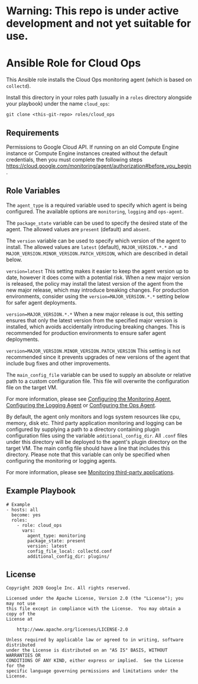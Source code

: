 Warning: This repo is under active development and not yet suitable for use.
============================================================================

Ansible Role for Cloud Ops
==========================

This Ansible role installs the Cloud Ops monitoring agent (which is based on
`collectd`).

Install this directory in your roles path (usually in a `roles` directory
alongside your playbook) under the name `cloud_ops`:

```
git clone <this-git-repo> roles/cloud_ops
```

Requirements
------------

Permissions to Google Cloud API. If running on an old Compute Engine instance or
Compute Engine instances created without the default credentials, then you must
complete the following steps
https://cloud.google.com/monitoring/agent/authorization#before_you_begin.

Role Variables
--------------

The `agent_type` is a required variable used to specify which agent is being
configured. The available options are `monitoring`, `logging` and `ops-agent`.

The `package_state` variable can be used to specify the desired state of the
agent. The allowed values are `present` (default) and `absent`.

The `version` variable can be used to specify which version of the agent to
install. The allowed values are `latest` (default), `MAJOR_VERSION.*.*` and
`MAJOR_VERSION.MINOR_VERSION.PATCH_VERSION`, which are described in detail
below.

`version=latest` This setting makes it easier to keep the agent version up to
date, however it does come with a potential risk. When a new major version is
released, the policy may install the latest version of the agent from the new
major release, which may introduce breaking changes. For production
environments, consider using the `version=MAJOR_VERSION.*.*` setting below for
safer agent deployments.

`version=MAJOR_VERSION.*.*` When a new major release is out, this setting
ensures that only the latest version from the specified major version is
installed, which avoids accidentally introducing breaking changes. This is
recommended for production environments to ensure safer agent deployments.

`version=MAJOR_VERSION.MINOR_VERSION.PATCH_VERSION` This setting is not
recommended since it prevents upgrades of new versions of the agent that include
bug fixes and other improvements.

The `main_config_file` variable can be used to supply an absolute or relative
path to a custom configuration file. This file will overwrite the configuration
file on the target VM.

For more information, please see [Configuring the Monitoring
Agent](https://cloud.google.com/monitoring/agent/configuration), [Configuring
the Logging
Agent](https://cloud.google.com/logging/docs/agent/configuration?hl=en#configure)
or [Configuring the Ops
Agent](https://cloud.google.com/stackdriver/docs/solutions/ops-agent/configuration?hl=en).

By default, the agent only monitors and logs system resources like cpu, memory,
disk etc. Third party application monitoring and logging can be configured by
supplying a path to a directory containing plugin configuration files using the
variable `additional_config_dir`. All `.conf` files under this directory will be
deployed to the agent's plugin directory on the target VM. The main config file
should have a line that includes this directory. Please note that this variable
can only be specified when configuring the monitoring or logging agents.

For more information, please see [Monitoring third-party
applications](https://cloud.google.com/monitoring/agent/plugins).

Example Playbook
----------------

```
# Example
- hosts: all
  become: yes
  roles:
    - role: cloud_ops
      vars:
        agent_type: monitoring
        package_state: present
        version: latest
        config_file_local: collectd.conf
        additional_config_dir: plugins/
```

License
-------

```
Copyright 2020 Google Inc. All rights reserved.

Licensed under the Apache License, Version 2.0 (the "License"); you may not use
this file except in compliance with the License.  You may obtain a copy of the
License at

    http://www.apache.org/licenses/LICENSE-2.0

Unless required by applicable law or agreed to in writing, software distributed
under the License is distributed on an "AS IS" BASIS, WITHOUT WARRANTIES OR
CONDITIONS OF ANY KIND, either express or implied.  See the License for the
specific language governing permissions and limitations under the License.
```
